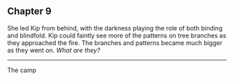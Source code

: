 

## Chapter 9


She led Kip from behind, with the darkness playing the role of both binding and blindfold. Kip could faintly see more of the patterns on tree branches as they approached the fire. The branches and patterns became much bigger as they went on. *What are they?*




---

The camp
